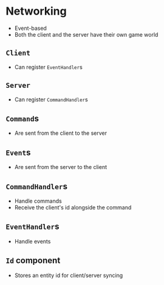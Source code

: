 # Networking
* Event-based
* Both the client and the server have their own game world

## `Client`
* Can register `EventHandler`s

## `Server`
* Can register `CommandHandler`s

## `Command`s
* Are sent from the client to the server

## `Event`s
* Are sent from the server to the client

## `CommandHandler`s
* Handle commands
* Receive the client's id alongside the command

## `EventHandler`s
* Handle events

## `Id` component
* Stores an entity id for client/server syncing
